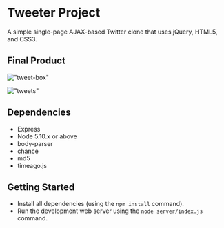 # Tweeter Project

A simple single-page AJAX-based Twitter clone that uses jQuery, HTML5, and CSS3.

## Final Product

!["tweet-box"](placeholder)

!["tweets"](placeholder)


## Dependencies

- Express
- Node 5.10.x or above
- body-parser
- chance
- md5
- timeago.js

## Getting Started

- Install all dependencies (using the `npm install` command).
- Run the development web server using the `node server/index.js` command.